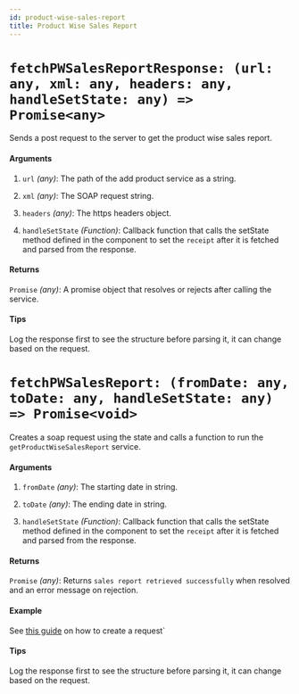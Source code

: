 ```yaml
---
id: product-wise-sales-report
title: Product Wise Sales Report
---
```


# `fetchPWSalesReportResponse: (url: any, xml: any, headers: any, handleSetState: any) => Promise<any>`

Sends a post request to the server to get the product wise sales report.

#### Arguments

1. `url` _(any)_: The path of the add product service as a string.

2. `xml` _(any)_: The SOAP request string.

3. `headers` _(any)_: The https headers object.

4. `handleSetState` _(Function)_: Callback function that calls the setState method defined in the component to set the `receipt` after it is fetched and parsed from the response.

#### Returns

`Promise` _(any)_: A promise object that resolves or rejects after calling the service.

#### Tips

Log the response first to see the structure before parsing it, it can change based on the request.

# `fetchPWSalesReport: (fromDate: any, toDate: any, handleSetState: any) => Promise<void>`

Creates a soap request using the state and calls a function to run the `getProductWiseSalesReport` service.

#### Arguments

1. `fromDate` _(any)_: The starting date in string.

1. `toDate` _(any)_: The ending date in string.

1. `handleSetState` _(Function)_: Callback function that calls the setState method defined in the component to set the `receipt` after it is fetched and parsed from the response.

#### Returns

`Promise` _(any)_: Returns `sales report retrieved successfully` when resolved and an error message on rejection.

#### Example

See [this guide](../guides/adding-processes) on how to create a request`

#### Tips

Log the response first to see the structure before parsing it, it can change based on the request.
